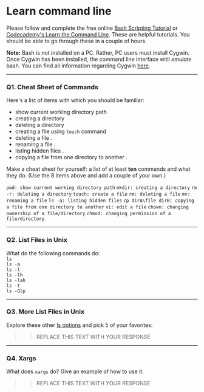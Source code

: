 # Learn command line

Please follow and complete the free online [Bash Scripting Tutorial](https://ryanstutorials.net/bash-scripting-tutorial/) or [Codecademy's Learn the Command Line](https://www.codecademy.com/learn/learn-the-command-line). These are helpful tutorials. You should be able to go through these in a couple of hours.

**Note:** Bash is not installed on a PC. Rather, PC users must install Cygwin. Once Cygwin has been installed, the command line interface witll _emulate_ bash. You can find all information regarding Cygwin [here](https://www.cygwin.com/).

---

### Q1.  Cheat Sheet of Commands  

Here's a list of items with which you should be familiar:  
* show current working directory path  
* creating a directory  
* deleting a directory   
* creating a file using `touch` command  
* deleting a file . 
* renaming a file . 
* listing hidden files . 
* copying a file from one directory to another . 

Make a cheat sheet for yourself: a list of at least **ten** commands and what they do.  (Use the 8 items above and add a couple of your own.)  

`pwd: show current working directory path`
`mkdir: creating a directory`
`rm -r: deleting a directory`
`touch: create a file`
`rm: deleting a file`
`mv: renaming a file`
`ls -a: listing hidden files`
`cp dirA\file dirB: copying a file from one directory to another`
`vi: edit a file`
`chown: changing ownership of a file/directory`
`chmod: changing permission of a file/directory`

---

### Q2.  List Files in Unix   

What do the following commands do:  
`ls`  
`ls -a`  
`ls -l`  
`ls -lh`  
`ls -lah`  
`ls -t`  
`ls -Glp`  

> > 

---

### Q3.  More List Files in Unix  

Explore these other [ls options](http://www.techonthenet.com/unix/basic/ls.php) and pick 5 of your favorites:

> > REPLACE THIS TEXT WITH YOUR RESPONSE

---

### Q4.  Xargs   

What does `xargs` do? Give an example of how to use it.

> > REPLACE THIS TEXT WITH YOUR RESPONSE

 

